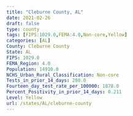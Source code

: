 ```yaml
---
title: "Cleburne County, AL"
date: 2021-02-26
draft: false
type: county
tags: [FIPS:1029.0,FEMA:4.0,Non-core,Yellow]
categories: [AL]
County: Cleburne County
State: AL
FIPS: 1029.0
FEMA_Region: 4.0
Population: 14910.0
NCHS_Urban_Rural_Classification: Non-core
Tests_in_prior_14_days: 280.0
Fourteen_day_test_rate_per_100000: 1878.0
Percent_Positivity_in_prior_14_days: 0.211
Level: Yellow
url: /states/AL/cleburne-county
---
```



